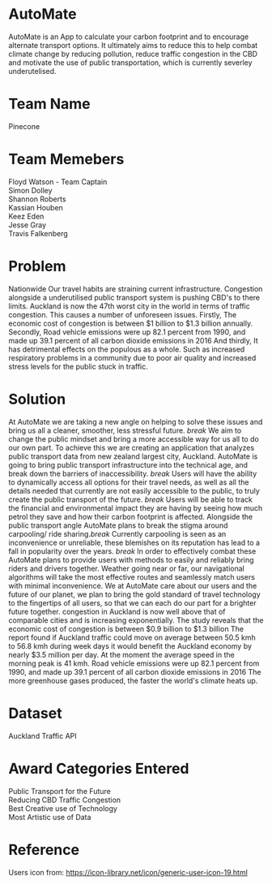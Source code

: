 # AutoMate 
AutoMate is an App to calculate your carbon footprint and to encourage alternate transport options. It ultimately aims to reduce this to help combat climate change by reducing pollution, reduce traffic congestion in the CBD and motivate the use of public transportation, which is currently severley underutelised.

# Team Name

Pinecone

# Team Memebers

Floyd Watson - Team Captain<br>
Simon Dolley <br>
Shannon Roberts <br>
Kassian Houben <br>
Keez Eden <br>
Jesse Gray <br>
Travis Falkenberg <br>

# Problem

Nationwide Our travel habits are straining current infrastructure. Congestion alongside a underutilised public transport system is  pushing CBD's to there limits.
Auckland is now the 47th worst city in the world in terms of traffic congestion. 
This causes a number of unforeseen issues.
Firstly,
The economic cost of congestion is between $1 billion to $1.3 billion annually.
Secondly,
Road vehicle emissions were up 82.1 percent from 1990, and made up 39.1 percent of all carbon dioxide emissions in 2016
And thirdly,
It has detrimental effects on the populous as a whole. Such as  increased respiratory problems in a community due to poor air quality and increased stress levels for the public stuck in traffic.

# Solution
At AutoMate we are taking a new angle on helping to solve these issues and bring us all a cleaner, smoother, less stressful future. *break* We aim to change the public mindset and bring a more accessible way for us all to do our own part. To achieve this we are creating an application that analyzes public transport data from new zealand largest city, Auckland. 
AutoMate is going to bring public transport infrastructure into the technical age, and break down the barriers of inaccessibility. *break* Users will have the ability to dynamically access all options for their travel needs, as well as all the details needed that currently are not easily accessible to the public, to truly create the public transport of the future. *break* Users will be able to track the financial and environmental impact they are having by seeing how much petrol they save and how their carbon footprint is affected. 
Alongside the public transport angle AutoMate plans to break the stigma around carpooling/ ride sharing.*break* Currently carpooling is seen as an inconvenience or unreliable, these blemishes on its reputation has lead to a fall in popularity over the years. *break* In order to effectively combat these AutoMate plans to provide users with methods to easily and reliably bring riders and drivers together. Weather going near or far, our navigational algorithms will take the most effective routes and seamlessly match users with minimal inconvenience. 
We at AutoMate care about our users and the future of our planet, we plan to bring the gold standard of travel technology to the fingertips of all users, so that we can each do our part for a brighter future together.
congestion in Auckland is now well above that of comparable cities and is increasing exponentially. The study reveals that the economic cost of congestion is between $0.9 billion to $1.3 billion
The report found if Auckland traffic could move on average between 50.5 kmh to 56.8 kmh during week days it would benefit the Auckland economy by nearly $3.5 million per day. At the moment the average speed in the morning peak is 41 kmh. 
Road vehicle emissions were up 82.1 percent from 1990, and made up 39.1 percent of all carbon dioxide emissions in 2016
The more greenhouse gases produced, the faster the world's climate heats up.



# Dataset

Auckland Traffic API <br>

# Award Categories Entered

Public Transport for the Future <br>
Reducing CBD Traffic Congestion <br>
Best Creative use of Technology <br>
Most Artistic use of Data <br>

# Reference
Users icon from: https://icon-library.net/icon/generic-user-icon-19.html

